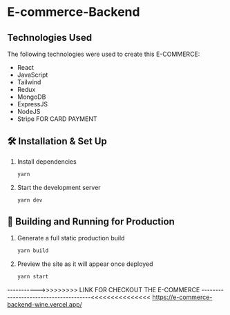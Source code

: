 # E-commerce-Backend



## Technologies Used

The following technologies were used to create this E-COMMERCE:


- React
- JavaScript
- Tailwind
- Redux
- MongoDB
- ExpressJS
- NodeJS
- Stripe FOR CARD PAYMENT



## 🛠 Installation & Set Up


1. Install dependencies

   ```sh
   yarn
   ```

2. Start the development server

   ```sh
   yarn dev
   ```

## 🚀 Building and Running for Production

1. Generate a full static production build

   ```sh
   yarn build
   ```

1. Preview the site as it will appear once deployed

   ```sh
   yarn start
   ```

----------->>>>>>>>> LINK FOR CHECKOUT THE E-COMMERCE --------------------------------------<<<<<<<<<<<<<<<
https://e-commerce-backend-wine.vercel.app/

